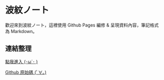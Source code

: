 # 波紋ノート

歡迎來到波紋ノート，這裡使用 Github Pages 編修 & 呈現資料內容，筆記格式為 Markdown。

## 連結整理

[點我進入 (･ω´･ )](https://prowaink.github.io/notes/)

[Github 原始碼 (ﾟ∀。)](https://github.com/prowaink/notes)